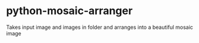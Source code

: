 # python-mosaic-arranger
Takes input image and images in folder and arranges into a beautiful mosaic image
